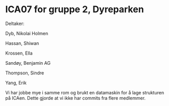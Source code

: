 # ICA07 for gruppe 2, Dyreparken

Deltaker:  

Dyb, Nikolai Holmen

Hassan, Shiwan

Krossen, Ella

Sandøy, Benjamin AG

Thompson, Sindre  

Yang, Erik

Vi har jobbe mye i samme rom og brukt en datamaskin for å lage strukturen på ICAen. Dette gjorde at vi ikke har commits fra flere medlemmer.
